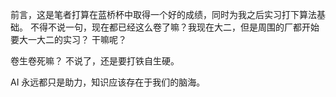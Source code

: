 前言，这是笔者打算在蓝桥杯中取得一个好的成绩，同时为我之后实习打下算法基础。
不得不说一句，现在都已经这么卷了嘛？我现在大二，但是周围的厂都开始要大一大二的实习？
干嘛呢？

卷生卷死嘛？
不说了，还是要打铁自生硬。

AI 永远都只是助力，知识应该存在于我们的脑海。